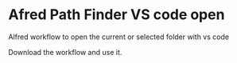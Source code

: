 # Afred Path Finder VS code open
Alfred workflow to open the current or selected folder with vs code

Download the workflow and use it.
